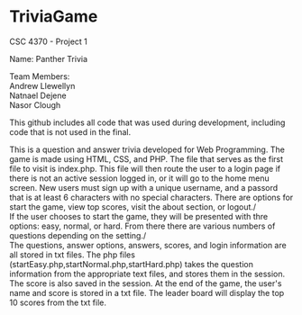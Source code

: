 # TriviaGame
CSC 4370 - Project 1

Name: Panther Trivia

Team Members:\
Andrew Llewellyn\
Natnael Dejene\
Nasor Clough


This github includes all code that was used during development, including code that is not used in the final.

This is a question and answer trivia developed for Web Programming. The game is made using HTML, CSS, and PHP. The file that serves as the first file to visit is index.php. This file will then route the user to a login page if there is not an active session logged in, or it will go to the home menu screen. New users must sign up with a unique username, and a passord that is at least 6 characters with no special characters. There are options for start the game, view top scores, visit the about section, or logout./
\
If the user chooses to start the game, they will be presented with thre options: easy, normal, or hard. From there there are various numbers of questions depending on the setting./
\
The questions, answer options, answers, scores, and login information are all stored in txt files. The php files (startEasy.php,startNormal.php,startHard.php) takes the question information from the appropriate text files, and stores them in the session. The score is also saved in the session. At the end of the game, the user's name and score is stored in a txt file. The leader board will display the top 10 scores from the txt file.
